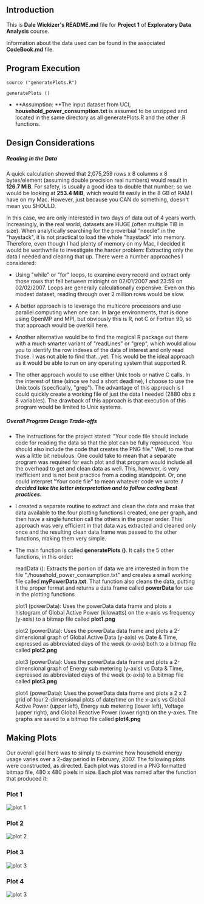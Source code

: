 ## Introduction

This is **Dale Wickizer's README.md** file for **Project 1** of **Exploratory Data Analysis** course. 

Information about the data used can be found in the associated **CodeBook.md** file.


## Program Execution

	source ("generatePlots.R")
	
	generatePlots ()

* **Assumption: **The input dataset from UCI, **household\_power\_consumption.txt** is assumed to be unzipped and located in the same directory as all generatePlots.R and the other .R functions.



## Design Considerations

##### Reading in the Data

A quick calculation showed that 2,075,259 rows x 8 columns x 8 bytes/element (assuming double precision real numbers) would result in **126.7 MiB**.  For safety, is usually a good idea to double that number; so we would be looking at **253.4 MiB**, which would fit easily in the 8 GB of RAM I have on my Mac.  However, just because you CAN do something, doesn't mean you SHOULD.

In this case, we are only interested in two days of data out of 4 years worth. Increasingly, in the real world, datasets are HUGE (often multiple TiB in size). When analytically searching for the proverbial "needle" in the "haystack", it is not practical to load the whole "haystack" into memory.  Therefore, even though I had plenty of memory on my Mac, I decided it would be worthwhile to investigate the harder problem: Extracting only the data I needed and cleanng that up.
There were a number approaches I considered:

* Using "while" or "for" loops, to examine every record and extract only those rows that fell between midnight on 02/01/2007 and 23:59 on 02/02/2007.  Loops are generally calculationally expensive. Even on this modest dataset, reading through over 2 million rows would be slow.  

* A better approach is to leverage the multicore processors and use parallel computing when one can. In large environments, that is done using OpenMP and MPI, but obviously this is R, not C or Fortran 90, so that approach would be overkill here. 

* Another alternative would be to find the magical R package out there with a much smarter variant of "readLines" or "grep", which would allow you to identify the row indexes of the data of interest and only read those.  I was not able to find that...yet. This would be the ideal approach as it would be able to run on any operating system that supported R.

* The other approach would to use either Unix tools or native C calls.  In the interest of time (since we had a short deadline), I choose to use the Unix tools (specfically, "grep"). The advantage of this approach is I could quickly create a working file of just the data I needed (2880 obs x 8 variables).  The drawback of this approach is that execution of this program would be limited to Unix systems.


##### Overall Program Design Trade-offs

* The instructions for the project stated: "Your code file should include code for reading the data so that the plot can be fully reproduced. You should also include the code that creates the PNG file."  Well, to me that was a little bit nebulous. One could take to mean that a separate program was required for each plot and that program would include all the overhead to get and clean data as well. This, however, is very inefficient and is not best practice from a coding standpoint. Or, one could interpret "Your code file" to mean whatever code we wrote.  ***I decided take the latter interpretation and to follow coding best practices.***

* I created a separate routine to extract and clean the data and make that data available to the four plotting functions I created, one per graph, and then have a single function call the others in the proper order. This approach was very efficient in that data was extracted and cleaned only once and the resulting clean data frame was passed to the other functions, making them very simple.

* The main function is called **generatePlots ()**.  It calls the 5 other functions, in this order:

	readData ():        Extracts the portion of data we are interested in from the file "./household_power_consumption.txt" and creates a small working file called **myPowerData.txt**.  					That function also cleans the data, putting it the proper format and returns a data frame called **powerData** for use in the plotting functions

	plot1 (powerData):  Uses the powerData data frame and plots a histogram of Global Active Power (kilowatts) on the x-axis vs frequency (y-axis) to a bitmap file called **plot1.png**

	plot2 (powerData):  Uses the powerData data frame and plots a 2-dimensional graph of Global Active Data (y-axis) vs Date & Time, expressed as abbreviated days of the week (x-axis) both 					to a bitmap file called **plot2.png**

	plot3 (powerData):  Uses the powerData data frame and plots a 2-dimensional graph of Energy sub metering (y-axis) vs Data & Time, expressed as abbreviated days of the week (x-axis) to a 					bitmap file called **plot3.png**

	plot4 (powerData):  Uses the powerData data frame and plots a 2 x 2 grid of four 2-dimensional plots of date/time on the x-axis vs Global Active Power (upper left), Energy sub metering 					(lower left), Voltage (upper right), and Global Reactive Power (lower right) on the y-axes. The graphs are saved to a bitmap file called **plot4.png**

## Making Plots

Our overall goal here was to simply to examine how household energy usage varies over a 2-day period in February, 2007. The following plots were constructed, as directed. Each plot was stored in a PNG formatted bitmap file, 480 x 480 pixels in size.  Each plot was named after the function that produced it:


### Plot 1


![plot 1](plot1.png) 


### Plot 2

![plot 2](plot2.png) 

### Plot 3

![plot 3](plot3.png) 


### Plot 4

![plot 3](plot4.png) 

